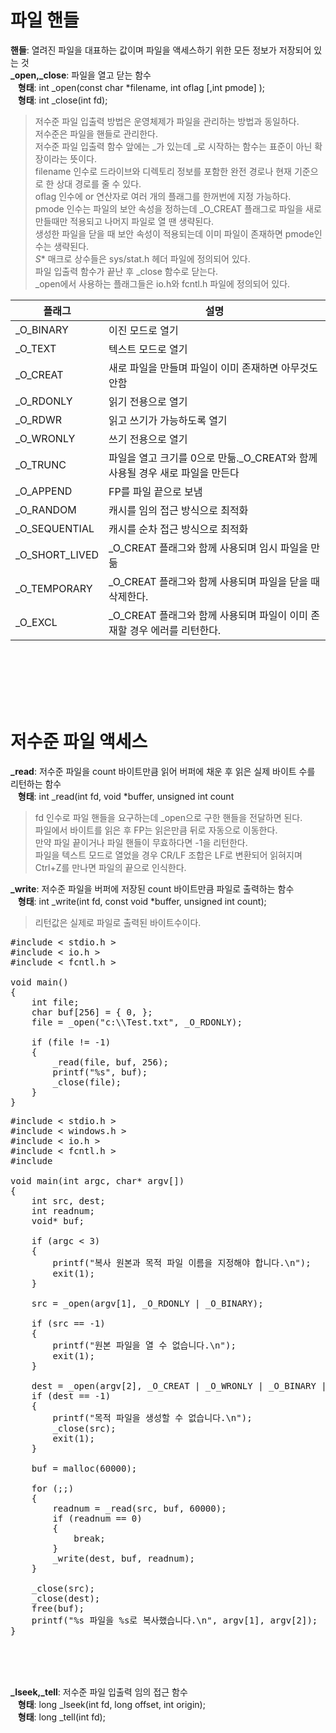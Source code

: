 # 파일 핸들
**핸들**: 열려진 파일을 대표하는 값이며 파일을 액세스하기 위한 모든 정보가 저장되어 있는 것  
**_open,_close**: 파일을 열고 닫는 함수  
&nbsp;&nbsp;&nbsp;**형태**: int _open(const char *filename, int oflag [,int pmode] );  
&nbsp;&nbsp;&nbsp;**형태**: int _close(int fd);  
> 저수준 파일 입출력 방법은 운영체제가 파일을 관리하는 방법과 동일하다.  
> 저수준은 파일을 핸들로 관리한다.  
> 저수준 파일 입출력 함수 앞에는 _가 있는데 _로 시작하는 함수는 표준이 아닌 확장이라는 뜻이다.  
> filename 인수로 드라이브와 디렉토리 정보를 포함한 완전 경로나 현재 기준으로 한 상대 경로를 줄 수 있다.    
> oflag 인수에 or 연산자로 여러 개의 플래그를 한꺼번에 지정 가능하다.   
> pmode 인수는 파일의 보안 속성을 정하는데 _O_CREAT 플래그로 파일을 새로 만들때만 적용되고 나머지 파일로 열 땐 생략된다.  
> 생성한 파일을 닫을 때 보안 속성이 적용되는데 이미 파일이 존재하면 pmode인수는 생략된다.  
>  _S_* 매크로 상수들은 sys/stat.h 헤더 파일에 정의되어 있다.  
> 파일 입출력 함수가 끝난 후 _close 함수로 닫는다.  
> _open에서 사용하는 플래그들은 io.h와 fcntl.h 파일에 정의되어 있다.  

|플래그|설명|
|----|----|
|_O_BINARY|이진 모드로 열기|
|_O_TEXT|텍스트 모드로 열기|
|_O_CREAT|새로 파일을 만들며 파일이 이미 존재하면 아무것도 안함|
|_O_RDONLY|읽기 전용으로 열기|
|_O_RDWR|읽고 쓰기가 가능하도록 열기|
|_O_WRONLY|쓰기 전용으로 열기|
|_O_TRUNC|파일을 열고 크기를 0으로 만듦._O_CREAT와 함께 사용될 경우 새로 파일을 만든다|
|_O_APPEND|FP를 파일 끝으로 보냄|
|_O_RANDOM|캐시를 임의 접근 방식으로 최적화|
|_O_SEQUENTIAL|캐시를 순차 접근 방식으로 최적화|
|_O_SHORT_LIVED|_O_CREAT 플래그와 함께 사용되며 임시 파일을 만듦|
|_O_TEMPORARY|_O_CREAT 플래그와 함께 사용되며 파일을 닫을 때 삭제한다.|
|_O_EXCL|_O_CREAT 플래그와 함께 사용되며 파일이 이미 존재할 경우 에러를 리턴한다.|

<br><br><br><br><br>
# 저수준 파일 액세스
**_read**: 저수준 파일을 count 바이트만큼 읽어 버퍼에 채운 후 읽은 실제 바이트 수를 리턴하는 함수  
&nbsp;&nbsp;&nbsp;**형태**: int _read(int fd, void *buffer, unsigned int count  
> fd 인수로 파일 핸들을 요구하는데 _open으로 구한 핸들을 전달하면 된다.   
> 파일에서 바이트를 읽은 후 FP는 읽은만큼 뒤로 자동으로 이동한다.  
> 만약 파일 끝이거나 파일 핸들이 무효하다면 -1을 리턴한다.  
> 파일을 텍스트 모드로 열었을 경우 CR/LF 조합은 LF로 변환되어 읽혀지며 Ctrl+Z를 만나면 파일의 끝으로 인식한다.

**_write**: 저수준 파일을 버퍼에 저장된 count 바이트만큼 파일로 출력하는 함수  
&nbsp;&nbsp;&nbsp;**형태**: int _write(int fd, const void *buffer, unsigned int count);  
> 리턴값은 실제로 파일로 출력된 바이트수이다.

<pre>#include < stdio.h >
#include < io.h >
#include < fcntl.h >

void main()
{
    int file;
    char buf[256] = { 0, };
    file = _open("c:\\Test.txt", _O_RDONLY);

    if (file != -1)
    {
        _read(file, buf, 256);
        printf("%s", buf);
        _close(file);
    }
}</pre>

<pre>#include < stdio.h >
#include < windows.h >
#include < io.h >
#include < fcntl.h >
#include  <sys/stat.h >

void main(int argc, char* argv[])
{
    int src, dest;
    int readnum;
    void* buf;

    if (argc < 3)
    {
        printf("복사 원본과 목적 파일 이름을 지정해야 합니다.\n");
        exit(1);
    }   

    src = _open(argv[1], _O_RDONLY | _O_BINARY);

    if (src == -1)
    {
        printf("원본 파일을 열 수 없습니다.\n");
        exit(1);
    }

    dest = _open(argv[2], _O_CREAT | _O_WRONLY | _O_BINARY | _O_TRUNC, _S_IWRITE);
    if (dest == -1)
    {
        printf("목적 파일을 생성할 수 없습니다.\n");
        _close(src);
        exit(1);
    }

    buf = malloc(60000);

    for (;;)
    {
        readnum = _read(src, buf, 60000);
        if (readnum == 0)
        {
            break;
        }
        _write(dest, buf, readnum);
    }

    _close(src);
    _close(dest);
    free(buf);
    printf("%s 파일을 %s로 복사했습니다.\n", argv[1], argv[2]);
}</pre><br><br><br>

**_lseek,_tell**: 저수준 파일 입출력 임의 접근 함수  
&nbsp;&nbsp;&nbsp;**형태**: long _lseek(int fd, long offset, int origin);  
&nbsp;&nbsp;&nbsp;**형태**: long _tell(int fd);
